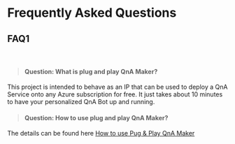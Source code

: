 # Frequently Asked Questions

<!-- 
The FAQ file requires a particular template for the questions and answers to follow, in order for the automated system to use this file for the Knowledge Base.
The template is:
<!-- Template Start -->

<!-- Question --*>

<!-- Answer -->

<!-- Answer End --*>

<!-- Template End -->

## **FAQ1**

<br>

<!-- Question -->
> #### **Question: What is plug and play QnA Maker?**
<!-- Answer -->

This project is intended to behave as an IP that can be used to deploy a QnA Service onto any Azure subscription for free. It just takes about 10 minutes to have your personalized QnA Bot up and running.

<!-- Answer End -->

<!-- Question -->
> #### **Question: How to use plug and play QnA Maker?**
<!-- Answer -->
The details can be found here
<a href="https://deepmehta.co.in/projects/qna-plugnplay">How to use Pug & Play QnA Maker</a>
<!-- Answer End -->
